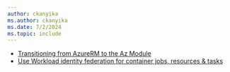 ```yaml
---
author: ckanyika
ms.author: ckanyika
ms.date: 7/2/2024
ms.topic: include
---
```


- [Transitioning from AzureRM to the Az Module](#transitioning-from-azurerm-to-the-az-module)
- [Use Workload identity federation for container jobs, resources & tasks](#use-workload-identity-federation-for-container-jobs-resources-tasks)
